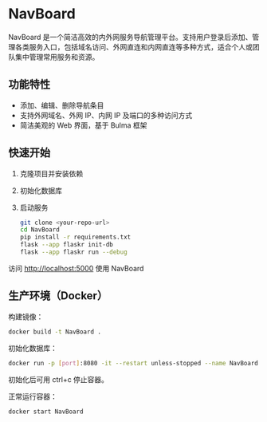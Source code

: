 # NavBoard

NavBoard 是一个简洁高效的内外网服务导航管理平台。支持用户登录后添加、管理各类服务入口，包括域名访问、外网直连和内网直连等多种方式，适合个人或团队集中管理常用服务和资源。

## 功能特性

- 添加、编辑、删除导航条目
- 支持外网域名、外网 IP、内网 IP 及端口的多种访问方式
- 简洁美观的 Web 界面，基于 Bulma 框架

## 快速开始

1. 克隆项目并安装依赖
2. 初始化数据库
3. 启动服务

    ```bash
    git clone <your-repo-url>
    cd NavBoard
    pip install -r requirements.txt
    flask --app flaskr init-db
    flask --app flaskr run --debug
    ```

访问 [http://localhost:5000](http://localhost:5000) 使用 NavBoard

## 生产环境（Docker）

构建镜像：

```bash
docker build -t NavBoard .
```

初始化数据库：

```bash
docker run -p [port]:8080 -it --restart unless-stopped --name NavBoard NavBoard
```

初始化后可用 ctrl+c 停止容器。

正常运行容器：

```bash
docker start NavBoard
```

